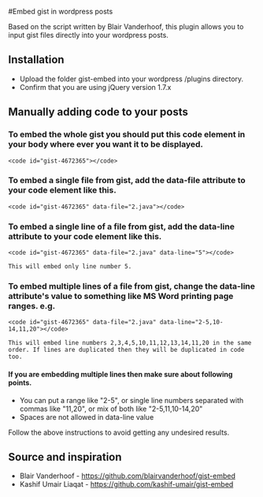 #Embed gist in wordpress posts

Based on the script written by Blair Vanderhoof, this plugin allows you to input gist files directly into your wordpress posts.

## Installation

* Upload the folder gist-embed into your wordpress /plugins directory.
* Confirm that you are using jQuery version 1.7.x

## Manually adding code to your posts

### To embed the whole gist you should put this code element in your body where ever you want it to be displayed.
    <code id="gist-4672365"></code>
### To embed a single file from gist, add the data-file attribute to your code element like this.
    <code id="gist-4672365" data-file="2.java"></code>
### To embed a single line of a file from gist, add the data-line attribute to your code element like this.
    <code id="gist-4672365" data-file="2.java" data-line="5"></code>

    This will embed only line number 5.
### To embed multiple lines of a file from gist, change the data-line attribute's value to something like MS Word printing page ranges. e.g.
    <code id="gist-4672365" data-file="2.java" data-line="2-5,10-14,11,20"></code>

    This will embed line numbers 2,3,4,5,10,11,12,13,14,11,20 in the same order. If lines are duplicated then they will be duplicated in code too.

#### If you are embedding multiple lines then make sure about following points.

 - You can put a range like "2-5", or single line numbers separated with commas like "11,20", or mix of both like "2-5,11,10-14,20"
 - Spaces are not allowed in data-line value

Follow the above instructions to avoid getting any undesired results.

## Source and inspiration

* Blair Vanderhoof - https://github.com/blairvanderhoof/gist-embed
* Kashif Umair Liaqat - https://github.com/kashif-umair/gist-embed
